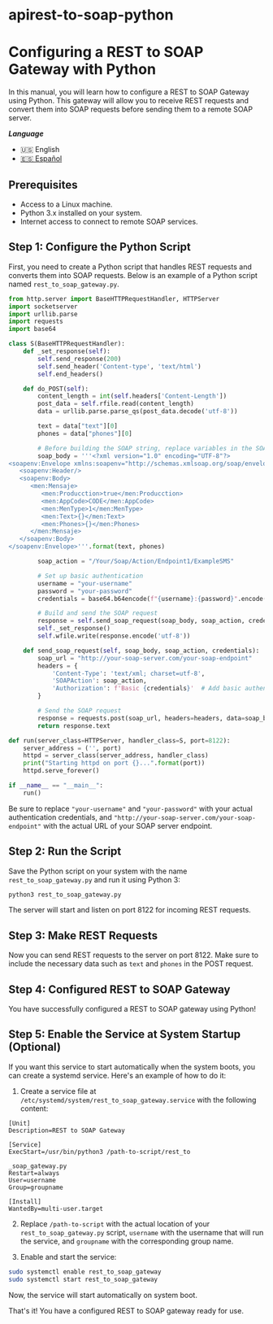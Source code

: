 # apirest-to-soap-python

# Configuring a REST to SOAP Gateway with Python

In this manual, you will learn how to configure a REST to SOAP Gateway using Python. This gateway will allow you to receive REST requests and convert them into SOAP requests before sending them to a remote SOAP server.

***Language***
- 🇺🇸 English
- [🇪🇸 Español](https://github.com/fr4nsys/apirest-to-soap-python/blob/main/README-ESP.md)

## Prerequisites

- Access to a Linux machine.
- Python 3.x installed on your system.
- Internet access to connect to remote SOAP services.

## Step 1: Configure the Python Script

First, you need to create a Python script that handles REST requests and converts them into SOAP requests. Below is an example of a Python script named `rest_to_soap_gateway.py`.

```python
from http.server import BaseHTTPRequestHandler, HTTPServer
import socketserver
import urllib.parse
import requests
import base64

class S(BaseHTTPRequestHandler):
    def _set_response(self):
        self.send_response(200)
        self.send_header('Content-type', 'text/html')
        self.end_headers()

    def do_POST(self):
        content_length = int(self.headers['Content-Length'])
        post_data = self.rfile.read(content_length)
        data = urllib.parse.parse_qs(post_data.decode('utf-8'))

        text = data["text"][0]
        phones = data["phones"][0]

        # Before building the SOAP string, replace variables in the SOAP body
        soap_body = '''<?xml version="1.0" encoding="UTF-8"?>
<soapenv:Envelope xmlns:soapenv="http://schemas.xmlsoap.org/soap/envelope/" xmlns:men="edi/Telefonica/Mensaje">
   <soapenv:Header/>
   <soapenv:Body>
      <men:Mensaje>
         <men:Producction>true</men:Producction>
         <men:AppCode>CODE</men:AppCode>
         <men:MenType>1</men:MenType>
         <men:Text>{}</men:Text>
         <men:Phones>{}</men:Phones>
      </men:Mensaje>
   </soapenv:Body>
</soapenv:Envelope>'''.format(text, phones)

        soap_action = "/Your/Soap/Action/Endpoint1/ExampleSMS"

        # Set up basic authentication
        username = "your-username"
        password = "your-password"
        credentials = base64.b64encode(f"{username}:{password}".encode()).decode()

        # Build and send the SOAP request
        response = self.send_soap_request(soap_body, soap_action, credentials)
        self._set_response()
        self.wfile.write(response.encode('utf-8'))

    def send_soap_request(self, soap_body, soap_action, credentials):
        soap_url = "http://your-soap-server.com/your-soap-endpoint"
        headers = {
            'Content-Type': 'text/xml; charset=utf-8',
            'SOAPAction': soap_action,
            'Authorization': f'Basic {credentials}'  # Add basic authentication to the header
        }

        # Send the SOAP request
        response = requests.post(soap_url, headers=headers, data=soap_body)
        return response.text

def run(server_class=HTTPServer, handler_class=S, port=8122):
    server_address = ('', port)
    httpd = server_class(server_address, handler_class)
    print("Starting httpd on port {}...".format(port))
    httpd.serve_forever()

if __name__ == "__main__":
    run()
```

Be sure to replace `"your-username"` and `"your-password"` with your actual authentication credentials, and `"http://your-soap-server.com/your-soap-endpoint"` with the actual URL of your SOAP server endpoint.

## Step 2: Run the Script

Save the Python script on your system with the name `rest_to_soap_gateway.py` and run it using Python 3:

```bash
python3 rest_to_soap_gateway.py
```

The server will start and listen on port 8122 for incoming REST requests.

## Step 3: Make REST Requests

Now you can send REST requests to the server on port 8122. Make sure to include the necessary data such as `text` and `phones` in the POST request.

## Step 4: Configured REST to SOAP Gateway

You have successfully configured a REST to SOAP gateway using Python!

## Step 5: Enable the Service at System Startup (Optional)

If you want this service to start automatically when the system boots, you can create a systemd service. Here's an example of how to do it:

1. Create a service file at `/etc/systemd/system/rest_to_soap_gateway.service` with the following content:

```
[Unit]
Description=REST to SOAP Gateway

[Service]
ExecStart=/usr/bin/python3 /path-to-script/rest_to

_soap_gateway.py
Restart=always
User=username
Group=groupname

[Install]
WantedBy=multi-user.target
```

2. Replace `/path-to-script` with the actual location of your `rest_to_soap_gateway.py` script, `username` with the username that will run the service, and `groupname` with the corresponding group name.

3. Enable and start the service:

```bash
sudo systemctl enable rest_to_soap_gateway
sudo systemctl start rest_to_soap_gateway
```

Now, the service will start automatically on system boot.

That's it! You have a configured REST to SOAP gateway ready for use.
